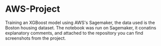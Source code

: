 # AWS-Project<br>
Training an XGBoost model using AWS's Sagemaker, the data used is the Boston housing dataset. The notebook was run on Sagemaker, it conatins explanatory comments, and attached to the repository you can find screenshots from the project.
